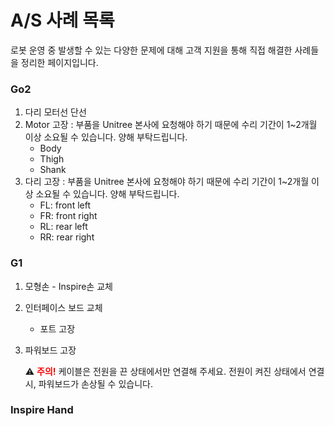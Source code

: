 # A/S 사례 목록
로봇 운영 중 발생할 수 있는 다양한 문제에 대해 고객 지원을 통해 직접 해결한 사례들을 정리한 페이지입니다. 

### Go2
1. 다리 모터선 단선
2. Motor 고장
    : 부품을 Unitree 본사에 요청해야 하기 때문에 수리 기간이 1~2개월 이상 소요될 수 있습니다. 양해 부탁드립니다.
    - Body
    - Thigh
    - Shank
3. 다리 고장
    : 부품을 Unitree 본사에 요청해야 하기 때문에 수리 기간이 1~2개월 이상 소요될 수 있습니다. 양해 부탁드립니다.
    - FL: front left
    - FR: front right
    - RL: rear left
    - RR: rear right

### G1
1. 모형손 - Inspire손 교체
2. 인터페이스 보드 교체
    - 포트 고장
3. 파워보드 고장  

    ⚠️ <span style="color: red; font-weight: bold;">주의!</span> 케이블은 전원을 끈 상태에서만 연결해 주세요. 전원이 켜진 상태에서 연결 시, 파워보드가 손상될 수 있습니다.

### Inspire Hand